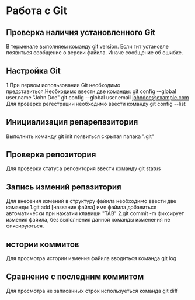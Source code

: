 # Работа с Git
## Проверка наличия установленного Git
В терменале выполняем команду git version. Если гит установле появиться сообщение о версии файила. Иначе сообщение об ошибке.
## Настройка Git
1.При первом использовании Git необходимо представиться.Необходимо ввести две команды:
git config --global user.name "John Doe"
git config --global user.email johndoe@example.com
Для проверке регестрации необходимо  ввести команду git config --list
## Инициализация репарепазитория
Выполнить команду git init появиться скрытая папака ".git" 
## Проверка репозитория
Для проверки статуса репозитория ввести команду git status
## Запись измений репазитория 
Для внесения измений в структуру файила необходимо ввести две каманды 
1.git add [название файла] имя файила добавиться автоматически при нажатии клавиши "TAB"
2.git commit -m  фиксирует измения файила, без выполнения данной команды изменения не фиксируються.
## истории коммитов
Для просмотра истории измения файила вводиться команда git log
## Сравнение с последним коммитом
Для просмотра не записанных строк используеться команда git diff 

